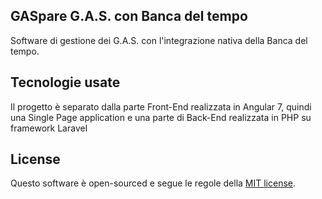 ## GASpare G.A.S. con Banca del tempo

Software di gestione dei G.A.S. con l'integrazione nativa della Banca del tempo.

## Tecnologie usate
Il progetto è separato dalla parte Front-End realizzata in Angular 7, quindi una Single Page application e 
una parte di Back-End realizzata in PHP su framework Laravel


## License

Questo software è open-sourced e segue le regole della [MIT license](http://opensource.org/licenses/MIT).
